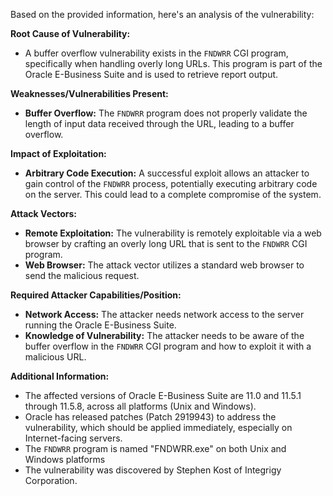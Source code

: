 Based on the provided information, here's an analysis of the vulnerability:

**Root Cause of Vulnerability:**
- A buffer overflow vulnerability exists in the `FNDWRR` CGI program, specifically when handling overly long URLs. This program is part of the Oracle E-Business Suite and is used to retrieve report output.

**Weaknesses/Vulnerabilities Present:**
- **Buffer Overflow:** The `FNDWRR` program does not properly validate the length of input data received through the URL, leading to a buffer overflow.

**Impact of Exploitation:**
- **Arbitrary Code Execution:** A successful exploit allows an attacker to gain control of the `FNDWRR` process, potentially executing arbitrary code on the server. This could lead to a complete compromise of the system.

**Attack Vectors:**
- **Remote Exploitation:** The vulnerability is remotely exploitable via a web browser by crafting an overly long URL that is sent to the `FNDWRR` CGI program.
- **Web Browser:** The attack vector utilizes a standard web browser to send the malicious request.

**Required Attacker Capabilities/Position:**
- **Network Access:** The attacker needs network access to the server running the Oracle E-Business Suite.
- **Knowledge of Vulnerability:** The attacker needs to be aware of the buffer overflow in the `FNDWRR` CGI program and how to exploit it with a malicious URL.

**Additional Information:**
- The affected versions of Oracle E-Business Suite are 11.0 and 11.5.1 through 11.5.8, across all platforms (Unix and Windows).
- Oracle has released patches (Patch 2919943) to address the vulnerability, which should be applied immediately, especially on Internet-facing servers.
- The `FNDWRR` program is named "FNDWRR.exe" on both Unix and Windows platforms
- The vulnerability was discovered by Stephen Kost of Integrigy Corporation.
